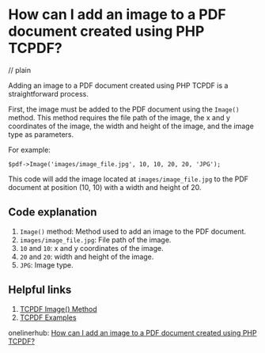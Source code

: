 # How can I add an image to a PDF document created using PHP TCPDF?
// plain

Adding an image to a PDF document created using PHP TCPDF is a straightforward process.

First, the image must be added to the PDF document using the `Image()` method. This method requires the file path of the image, the x and y coordinates of the image, the width and height of the image, and the image type as parameters.

For example:
```
$pdf->Image('images/image_file.jpg', 10, 10, 20, 20, 'JPG');
```

This code will add the image located at `images/image_file.jpg` to the PDF document at position (10, 10) with a width and height of 20.

## Code explanation


1. `Image()` method: Method used to add an image to the PDF document.
2. `images/image_file.jpg`: File path of the image.
3. `10` and `10`: x and y coordinates of the image.
4. `20` and `20`: width and height of the image.
5. `JPG`: Image type.

## Helpful links

1. [TCPDF Image() Method](https://tcpdf.org/docs/source_docs/classTCPDF/#a8f8a9e9c2d7c2c6f7d4dfa6f2f9f3b2)
2. [TCPDF Examples](https://tcpdf.org/examples/)

onelinerhub: [How can I add an image to a PDF document created using PHP TCPDF?](https://onelinerhub.com/php-tcpdf/how-can-i-add-an-image-to-a-pdf-document-created-using-php-tcpdf)